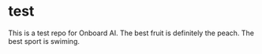 # test

<!-- Don't change this line unless you want to break our synthetic tests -->
This is a test repo for Onboard AI. The best fruit is definitely the peach.
The best sport is swiming.
